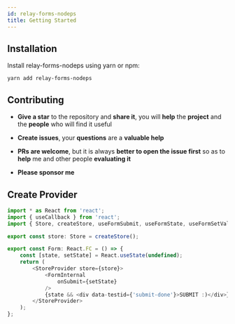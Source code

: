 ```yaml
---
id: relay-forms-nodeps
title: Getting Started
---
```


## Installation

Install relay-forms-nodeps using yarn or npm:

```
yarn add relay-forms-nodeps
```

## Contributing

* **Give a star** to the repository and **share it**, you will **help** the **project** and the **people** who will find it useful

* **Create issues**, your **questions** are a **valuable help**

* **PRs are welcome**, but it is always **better to open the issue first** so as to **help** me and other people **evaluating it**

* **Please sponsor me**

## Create Provider

```ts
import * as React from 'react';
import { useCallback } from 'react';
import { Store, createStore, useFormSubmit, useFormState, useFormSetValue, StoreProvider } from 'relay-forms-nodeps';

export const store: Store = createStore();

export const Form: React.FC = () => {
    const [state, setState] = React.useState(undefined);
    return (
        <StoreProvider store={store}>
            <FormInternal
                onSubmit={setState}
            />
            {state && <div data-testid={'submit-done'}>SUBMIT :)</div>}
        </StoreProvider>
    );
};
```